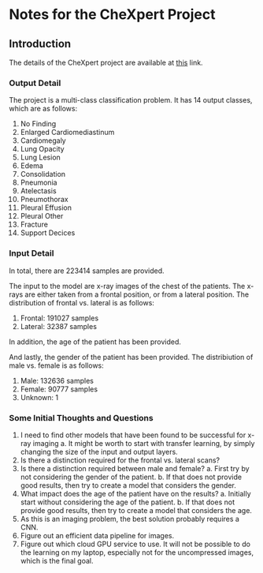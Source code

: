 # Notes for the CheXpert Project

## Introduction

The details of the CheXpert project are available at [this](https://stanfordmlgroup.github.io/competitions/chexpert/) link.

### Output Detail

The project is a multi-class classification problem. It has 14 output classes, which are as follows:
1. No Finding
2. Enlarged Cardiomediastinum
3. Cardiomegaly
4. Lung Opacity
5. Lung Lesion
6. Edema
7. Consolidation
8. Pneumonia
9. Atelectasis
10. Pneumothorax
11. Pleural Effusion
12. Pleural Other
13. Fracture
14. Support Decices

### Input Detail

In total, there are 223414 samples are provided.

The input to the model are x-ray images of the chest of the patients. The x-rays are either taken from a frontal position, or from a lateral position. The distribution of frontal vs. lateral is as follows:
1. Frontal: 191027 samples
2. Lateral: 32387 samples

In addition, the age of the patient has been provided.

And lastly, the gender of the patient has been provided. The distribiution of male vs. female is as follows:
1. Male: 132636 samples
2. Female: 90777 samples
3. Unknown: 1

### Some Initial Thoughts and Questions

1. I need to find other models that have been found to be successful for x-ray imaging
    a. It might be worth to start with transfer learning, by simply changing the size of the input and output layers.
2. Is there a distinction required for the frontal vs. lateral scans?
3. Is there a distinction required between male and female?
    a. First try by not considering the gender of the patient.
    b. If that does not provide good results, then try to create a model that considers the gender.
4. What impact does the age of the patient have on the results?
    a. Initially start without considering the age of the patient.
    b. If that does not provide good results, then try to create a model that considers the age.
5. As this is an imaging problem, the best solution probably requires a CNN. 
6. Figure out an efficient data pipeline for images.
7. Figure out which cloud GPU service to use. It will not be possible to do the learning on my laptop, especially not for the uncompressed images, which is the final goal.